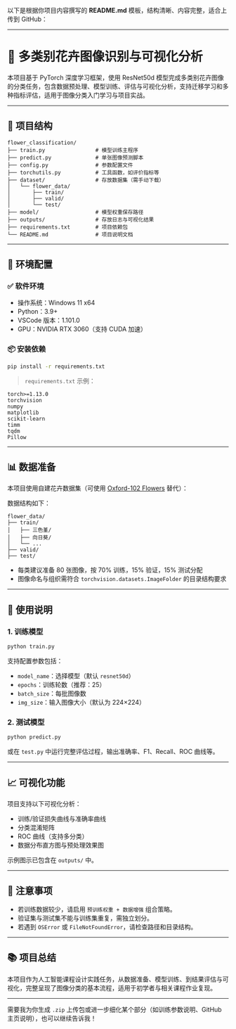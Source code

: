 以下是根据你项目内容撰写的 **README.md** 模板，结构清晰、内容完整，适合上传到 GitHub：

---

# 🌸 多类别花卉图像识别与可视化分析

本项目基于 PyTorch 深度学习框架，使用 ResNet50d 模型完成多类别花卉图像的分类任务，包含数据预处理、模型训练、评估与可视化分析，支持迁移学习和多种指标评估，适用于图像分类入门学习与项目实战。

---

## 📁 项目结构

```
flower_classification/
├── train.py                # 模型训练主程序
├── predict.py              # 单张图像预测脚本
├── config.py               # 参数配置文件
├── torchutils.py           # 工具函数，如评价指标等
├── dataset/                # 存放数据集（需手动下载）
│   └── flower_data/
│       ├── train/
│       ├── valid/
│       └── test/
├── model/                  # 模型权重保存路径
├── outputs/                # 存放日志与可视化结果
├── requirements.txt        # 项目依赖包
└── README.md               # 项目说明文档
```

---

## 🧩 环境配置

### ✅ 软件环境

* 操作系统：Windows 11 x64
* Python：3.9+
* VSCode 版本：1.101.0
* GPU：NVIDIA RTX 3060（支持 CUDA 加速）

### 📦 安装依赖

```bash
pip install -r requirements.txt
```

> `requirements.txt` 示例：

```text
torch>=1.13.0
torchvision
numpy
matplotlib
scikit-learn
timm
tqdm
Pillow
```

---

## 📊 数据准备

本项目使用自建花卉数据集（可使用 [Oxford-102 Flowers](https://www.robots.ox.ac.uk/~vgg/data/flowers/102/) 替代）：

数据结构如下：

```
flower_data/
├── train/
│   ├── 三色堇/
│   ├── 向日葵/
│   └── ...
├── valid/
├── test/
```

* 每类建议准备 80 张图像，按 70% 训练，15% 验证，15% 测试分配
* 图像命名与组织需符合 `torchvision.datasets.ImageFolder` 的目录结构要求

---

## 🚀 使用说明

### 1. 训练模型

```bash
python train.py
```

支持配置参数包括：

* `model_name`：选择模型（默认 `resnet50d`）
* `epochs`：训练轮数（推荐：25）
* `batch_size`：每批图像数
* `img_size`：输入图像大小（默认为 224×224）

### 2. 测试模型

```bash
python predict.py
```

或在 `test.py` 中运行完整评估过程，输出准确率、F1、Recall、ROC 曲线等。

---

## 📈 可视化功能

项目支持以下可视化分析：

* 训练/验证损失曲线与准确率曲线
* 分类混淆矩阵
* ROC 曲线（支持多分类）
* 数据分布直方图与预处理效果图

示例图示已包含在 `outputs/` 中。

---

## 📌 注意事项

* 若训练数据较少，请启用 `预训练权重 + 数据增强` 组合策略。
* 验证集与测试集不能与训练集重复，需独立划分。
* 若遇到 `OSError` 或 `FileNotFoundError`，请检查路径和目录结构。

---

## 📚 项目总结

本项目作为人工智能课程设计实践任务，从数据准备、模型训练、到结果评估与可视化，完整呈现了图像分类的基本流程，适用于初学者与相关课程作业复现。

---

需要我为你生成 `.zip` 上传包或进一步细化某个部分（如训练参数说明、GitHub 主页说明），也可以继续告诉我！
